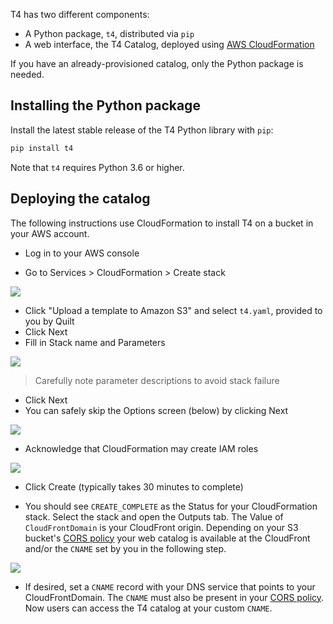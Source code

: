 T4 has two different components:
* A Python package, `t4`, distributed via `pip`
* A web interface, the T4 Catalog, deployed using [AWS CloudFormation](https://aws.amazon.com/cloudformation/)

If you have an already-provisioned catalog, only the Python package is needed.


## Installing the Python package

Install the latest stable release of the T4 Python library with `pip`:

```bash
pip install t4
```

Note that `t4` requires Python 3.6 or higher.


## Deploying the catalog
The following instructions use CloudFormation to install T4 on a bucket in your AWS account.

* Log in to your AWS console

* Go to Services > CloudFormation > Create stack

<img src="../deployment/img/start.png" />
  
* Click "Upload a template to Amazon S3" and select `t4.yaml`, provided to you by Quilt
* Click Next
* Fill in Stack name and Parameters

![](../deployment/img/params.png)

> Carefully note parameter descriptions to avoid stack failure

* Click Next
* You can safely skip the Options screen (below) by clicking Next

![](../deployment/img/skip.png)

* Acknowledge that CloudFormation may create IAM roles

![](../deployment/img/finish.png)

* Click Create (typically takes 30 minutes to complete)

* You should see `CREATE_COMPLETE` as the Status for your CloudFormation stack. Select the stack and open the Outputs tab. The Value of `CloudFrontDomain` is your CloudFront origin. Depending on your S3 bucket's [CORS policy](#pre-requisites) your web catalog is available at the CloudFront and/or the `CNAME` set by you in the following step.

![](../deployment/img/outputs.png)

* If desired, set a `CNAME` record with your DNS service that points to your CloudFrontDomain. The `CNAME` must also be present in your [CORS policy](#pre-requisites). Now users can access the T4 catalog at your custom
`CNAME`.
